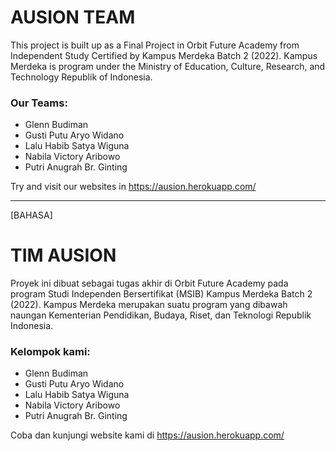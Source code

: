 # AUSION TEAM

This project is built up as a Final Project in Orbit Future Academy from Independent Study Certified by Kampus Merdeka Batch 2 (2022). Kampus Merdeka is program under the Ministry of Education, Culture, Research, and Technology Republik of Indonesia. 

### Our Teams:
- Glenn Budiman
- Gusti Putu Aryo Widano
- Lalu Habib Satya Wiguna
- Nabila Victory Aribowo
- Putri Anugrah Br. Ginting

Try and visit our websites in
https://ausion.herokuapp.com/

______________________________
[BAHASA]

# TIM AUSION
Proyek ini dibuat sebagai tugas akhir di Orbit Future Academy pada program Studi Independen Bersertifikat (MSIB) Kampus Merdeka Batch 2 (2022). Kampus Merdeka merupakan suatu program yang dibawah naungan Kementerian Pendidikan, Budaya, Riset, dan Teknologi Republik Indonesia.

### Kelompok kami:
- Glenn Budiman
- Gusti Putu Aryo Widano
- Lalu Habib Satya Wiguna
- Nabila Victory Aribowo
- Putri Anugrah Br. Ginting

Coba dan kunjungi website kami di
https://ausion.herokuapp.com/
